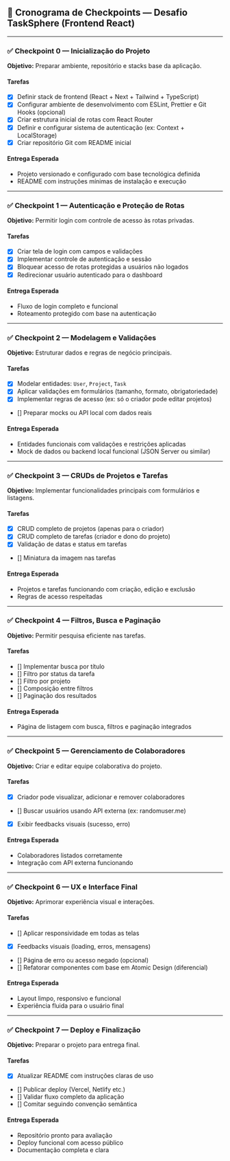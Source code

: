 ## 📆 Cronograma de Checkpoints — Desafio TaskSphere (Frontend React)

---

### ✅ **Checkpoint 0 — Inicialização do Projeto**

**Objetivo:** Preparar ambiente, repositório e stacks base da aplicação.

#### Tarefas

* [x] Definir stack de frontend (React + Next + Tailwind + TypeScript)
* [x] Configurar ambiente de desenvolvimento com ESLint, Prettier e Git Hooks (opcional)
* [x] Criar estrutura inicial de rotas com React Router
* [x] Definir e configurar sistema de autenticação (ex: Context + LocalStorage)
* [x] Criar repositório Git com README inicial

#### Entrega Esperada

* Projeto versionado e configurado com base tecnológica definida
* README com instruções mínimas de instalação e execução

---

### ✅ **Checkpoint 1 — Autenticação e Proteção de Rotas**

**Objetivo:** Permitir login com controle de acesso às rotas privadas.

#### Tarefas

* [x] Criar tela de login com campos e validações
* [x] Implementar controle de autenticação e sessão
* [x] Bloquear acesso de rotas protegidas a usuários não logados
* [x] Redirecionar usuário autenticado para o dashboard

#### Entrega Esperada

* Fluxo de login completo e funcional
* Roteamento protegido com base na autenticação

---

### ✅ **Checkpoint 2 — Modelagem e Validações**

**Objetivo:** Estruturar dados e regras de negócio principais.

#### Tarefas

* [x] Modelar entidades: `User`, `Project`, `Task`
* [x] Aplicar validações em formulários (tamanho, formato, obrigatoriedade)
* [x] Implementar regras de acesso (ex: só o criador pode editar projetos)
* [] Preparar mocks ou API local com dados reais

#### Entrega Esperada

* Entidades funcionais com validações e restrições aplicadas
* Mock de dados ou backend local funcional (JSON Server ou similar)

---

### ✅ **Checkpoint 3 — CRUDs de Projetos e Tarefas**

**Objetivo:** Implementar funcionalidades principais com formulários e listagens.

#### Tarefas

* [x] CRUD completo de projetos (apenas para o criador)
* [x] CRUD completo de tarefas (criador e dono do projeto)
* [x] Validação de datas e status em tarefas
* [] Miniatura da imagem nas tarefas

#### Entrega Esperada

* Projetos e tarefas funcionando com criação, edição e exclusão
* Regras de acesso respeitadas

---

### ✅ **Checkpoint 4 — Filtros, Busca e Paginação**

**Objetivo:** Permitir pesquisa eficiente nas tarefas.

#### Tarefas

* [] Implementar busca por título
* [] Filtro por status da tarefa
* [] Filtro por projeto
* [] Composição entre filtros
* [] Paginação dos resultados

#### Entrega Esperada

* Página de listagem com busca, filtros e paginação integrados

---

### ✅ **Checkpoint 5 — Gerenciamento de Colaboradores**

**Objetivo:** Criar e editar equipe colaborativa do projeto.

#### Tarefas

* [x] Criador pode visualizar, adicionar e remover colaboradores
* [] Buscar usuários usando API externa (ex: randomuser.me)
* [x] Exibir feedbacks visuais (sucesso, erro)

#### Entrega Esperada

* Colaboradores listados corretamente
* Integração com API externa funcionando

---

### ✅ **Checkpoint 6 — UX e Interface Final**

**Objetivo:** Aprimorar experiência visual e interações.

#### Tarefas

* [] Aplicar responsividade em todas as telas
* [x] Feedbacks visuais (loading, erros, mensagens)
* [] Página de erro ou acesso negado (opcional)
* [] Refatorar componentes com base em Atomic Design (diferencial)

#### Entrega Esperada

* Layout limpo, responsivo e funcional
* Experiência fluida para o usuário final

---

### ✅ **Checkpoint 7 — Deploy e Finalização**

**Objetivo:** Preparar o projeto para entrega final.

#### Tarefas

* [x] Atualizar README com instruções claras de uso
* [] Publicar deploy (Vercel, Netlify etc.)
* [] Validar fluxo completo da aplicação
* [] Comitar seguindo convenção semântica

#### Entrega Esperada

* Repositório pronto para avaliação
* Deploy funcional com acesso público
* Documentação completa e clara


